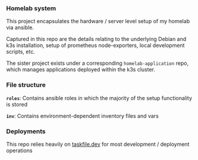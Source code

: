 ### Homelab system

This project encapsulates the hardware / server level setup of my homelab via ansible.

Captured in this repo are the details relating to the underlying Debian and k3s installation, setup of prometheus node-exporters, local development scripts, etc.

The sister project exists under a corresponding `homelab-application` repo, which manages applications deployed within the k3s cluster.

### File structure

**`roles`**:
Contains ansible roles in which the majority of the setup functionality is stored

**`inv`**:
Contains environment-dependent inventory files and vars

### Deployments
This repo relies heavily on [taskfile.dev](https://taskfile.dev/) for most development / deployment operations